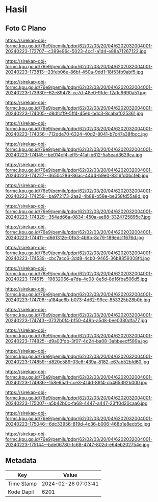 # Hasil

## Foto C Plano

https://sirekap-obj-formc.kpu.go.id/76e9/pemilu/pdpr/62/02/03/20/04/6202032004001-20240223-173707--c389e96c-5023-4cc1-a1d4-e88a71267122.jpg

https://sirekap-obj-formc.kpu.go.id/76e9/pemilu/pdpr/62/02/03/20/04/6202032004001-20240223-173813--23feb06e-86bf-450a-9dd1-18f53fb9abf5.jpg

https://sirekap-obj-formc.kpu.go.id/76e9/pemilu/pdpr/62/02/03/20/04/6202032004001-20240223-173930--62e89478-cc7d-48e0-9fde-f2a1c9690a51.jpg

https://sirekap-obj-formc.kpu.go.id/76e9/pemilu/pdpr/62/02/03/20/04/6202032004001-20240223-174005--d8dfcff9-5ff4-45eb-bdc3-8cabaf025361.jpg

https://sirekap-obj-formc.kpu.go.id/76e9/pemilu/pdpr/62/02/03/20/04/6202032004001-20240223-174056--712dde70-6324-40d2-8041-b7c47a38fbcc.jpg

https://sirekap-obj-formc.kpu.go.id/76e9/pemilu/pdpr/62/02/03/20/04/6202032004001-20240223-174145--be014cf4-eff5-41af-b612-5a5ead3629ca.jpg

https://sirekap-obj-formc.kpu.go.id/76e9/pemilu/pdpr/62/02/03/20/04/6202032004001-20240223-174227--3650c286-86ac-44d4-b9e0-8316fd0bcfeb.jpg

https://sirekap-obj-formc.kpu.go.id/76e9/pemilu/pdpr/62/02/03/20/04/6202032004001-20240223-174259--ba972173-2aa2-4b88-b58e-be358fd55a8d.jpg

https://sirekap-obj-formc.kpu.go.id/76e9/pemilu/pdpr/62/02/03/20/04/6202032004001-20240223-174329--354ad66a-0834-450a-ae88-3324725895c7.jpg

https://sirekap-obj-formc.kpu.go.id/76e9/pemilu/pdpr/62/02/03/20/04/6202032004001-20240223-174411--d661312e-0fb3-4b9b-8c79-189edc1f676d.jpg

https://sirekap-obj-formc.kpu.go.id/76e9/pemilu/pdpr/62/02/03/20/04/6202032004001-20240223-174539--cbc7acc6-3dd8-4cb0-9465-36b8859308f4.jpg

https://sirekap-obj-formc.kpu.go.id/76e9/pemilu/pdpr/62/02/03/20/04/6202032004001-20240223-174615--19832066-a7da-4c08-8e5d-8d16fba506d5.jpg

https://sirekap-obj-formc.kpu.go.id/76e9/pemilu/pdpr/62/02/03/20/04/6202032004001-20240223-174706--a184ae6b-b073-4d62-99ce-853325b28b0b.jpg

https://sirekap-obj-formc.kpu.go.id/76e9/pemilu/pdpr/62/02/03/20/04/6202032004001-20240223-174743--0732b0f4-bf50-449b-a5d8-bee0380dfa77.jpg

https://sirekap-obj-formc.kpu.go.id/76e9/pemilu/pdpr/62/02/03/20/04/6202032004001-20240223-174825--d9a03fdb-3f07-4d24-ba08-3abbeedf589a.jpg

https://sirekap-obj-formc.kpu.go.id/76e9/pemilu/pdpr/62/02/03/20/04/6202032004001-20240223-174859--d820c589-03c6-439a-8182-e67ab52bfd60.jpg

https://sirekap-obj-formc.kpu.go.id/76e9/pemilu/pdpr/62/02/03/20/04/6202032004001-20240223-174936--158e65a1-cce3-414d-89f4-cb465392b000.jpg

https://sirekap-obj-formc.kpu.go.id/76e9/pemilu/pdpr/62/02/03/20/04/6202032004001-20240223-175007--a5b42b0c-fa68-4447-a447-23ff0d20caa6.jpg

https://sirekap-obj-formc.kpu.go.id/76e9/pemilu/pdpr/62/02/03/20/04/6202032004001-20240223-175046--6dc33956-819d-4c36-b006-468b1e8ecb5c.jpg

https://sirekap-obj-formc.kpu.go.id/76e9/pemilu/pdpr/62/02/03/20/04/6202032004001-20240223-175144--bde06780-fc68-4747-802d-e64eb202754e.jpg


## Metadata

| Key        | Value               |
| ---------- | ------------------- |
| Time Stamp | 2024-02-26 07:03:41 |
| Kode Dapil | 6201                |



